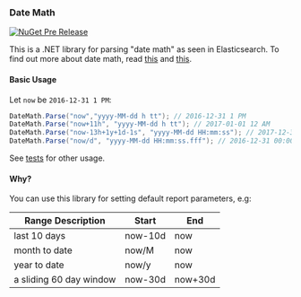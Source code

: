 ### Date Math

[![NuGet Pre Release](https://img.shields.io/nuget/vpre/DateMath.svg?style=plastic)](https://www.nuget.org/packages/DateMath)

This is a .NET library for parsing "date math" as seen in Elasticsearch.
To find out more about date math, read [this](https://www.elastic.co/guide/en/elasticsearch/reference/current/common-options.html#date-math) and [this](https://www.elastic.co/guide/en/elasticsearch/client/net-api/current/date-math-expressions.html).

#### Basic Usage

Let `now` be `2016-12-31 1 PM`:

```csharp
DateMath.Parse("now","yyyy-MM-dd h tt"); // 2016-12-31 1 PM
DateMath.Parse("now+11h", "yyyy-MM-dd h tt"); // 2017-01-01 12 AM
DateMath.Parse("now-13h+1y+1d-1s", "yyyy-MM-dd HH:mm:ss"); // 2017-12-31 23:59:59
DateMath.Parse("now/d", "yyyy-MM-dd HH:mm:ss.fff"); // 2016-12-31 00:00:00.000
```
See [tests](https://github.com/dalenewman/DateMath/blob/master/src/Testing/All.cs) for other usage.

#### Why?
You can use this library for setting default 
report parameters, e.g:

<table class="table table-condensed">
    <thead>
        <tr>
            <th>Range Description</th>
            <th>Start</th>
            <th>End</th>
        </tr>
    </thead>
    <tbody>
        <tr>
            <td>last 10 days</td>
            <td>now-10d</td>
            <td>now</td>
        </tr>
        <tr>
            <td>month to date</td>
            <td>now/M</td>
            <td>now</td>
        </tr>
        <tr>
            <td>year to date</td>
            <td>now/y</td>
            <td>now</td>
        </tr>
        <tr>
            <td>a sliding 60 day window</td>
            <td>now-30d</td>
            <td>now+30d</td>
        </tr>
    </tbody>
</table>


